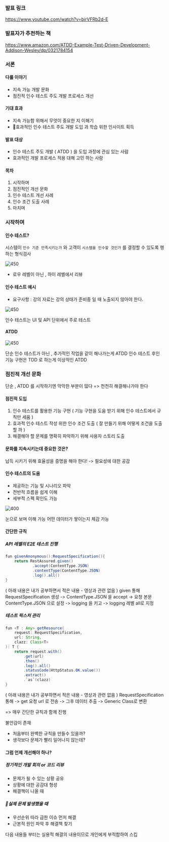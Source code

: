 ### 발표 링크

https://www.youtube.com/watch?v=birVFRb2d-E
### 발표자가 추천하는 책

https://www.amazon.com/ATDD-Example-Test-Driven-Development-Addison-Wesley/dp/0321784154

### 서론

#### 다룰 이야기
- 지속 가능 개발 문화
- 점진적 인수 테스트 주도 개발 프로세스 개선
#### 기대 효과
- 지속 가능함 위해서 무엇이 중요한 지 이해기
- 효과적인 인수 테스트 주도 개발 도입 과 학습 위한 인사이트 획득
#### 발표 대상
- 인수 테스트 주도 개발 ( ATDD ) 을 도입 과정에 관심 있는 사람
- 효과적인 개발 프로세스 적용 대해 고민 하는 사람
#### 목차
1. 시작하며
2. 점진적인 개선 문화
3. 인수 테스트 개선 사례
4. 인수 조건 도출 사례
5. 마치며

### 시작하며

#### 인수 테스트?

시스템이 `인수 기준 만족시키는가` 와 고객이 `시스템을 인수할 것인가` 를 결정할 수 있도록 행하는 형식검사

![450](https://i.imgur.com/YpgMw67.png)

- 로우 레벨이 아닌 , 하이 레벨에서 리뷰

#### 인수 테스트 예시

- 요구사항 : 강의 자료는 강의 상태가 준비중 일 때 노출되지 않아야 한다.

![450](https://i.imgur.com/i4iwXDN.png)

인수 테스트는 UI 및 API 단위에서 주로 테스트

#### ATDD

![450](https://i.imgur.com/TA3Lnvu.png)

단순 인수 테스트가 아닌 , 추가적인 작업을 같이 해나가는게 ATDD
인수 테스트 후인 기능 구현은 TDD 로 하는게 이상적인 ATDD

### 점진적 개선 문화

단순 , ATDD 를 시작하기엔 막막한 부분이 많다
=> 천천히 해결해나가야 한다

#### 점진적 도입

1. 인수 테스트를 활용한 기능 구현 ( 기능 구현을 도움 받기 위해 인수 테스트에서 규칙만 세움 )
2. 효과적 인수 테스트 작성 위한 인수 조건 도출 ( 잘 만들기 위해 어떻게 조건을 도출할 까 )
3. 해결해야 할 문제를 명확히 파악하기 위해 사용자 스토리 도출

#### 문화를 지속시키는데 중요한 것은?

납득 시키기 위해 효율성을 증명을 해야 한다! 
-> 필요성에 대한 공감

#### 인수 테스트의 도움

- 제공하는 기능 및 시나리오 파악
- 전반적 흐름을 쉽게 이해
- 세부적 스펙 확인도 가능

![400](https://i.imgur.com/3dFNqAE.png)

눈으로 보며 이해 가능
어떤 데이터가 쌓이는지 체감 가능
#### 간단한 규칙

##### API 레벨의 E2E 테스트 진행

```java
fun givenAnonymous():RequestSpecification(){  
    return RestAssured.given()  
            .accept(ContentType.JSON)  
            .contentType(ContentType.JSON)  
            .log().all()  
}
```

( 아래 내용은 내가 공부하면서 적은 내용 - 영상과 관련 없음 )
given 통해 RequestSpecification 생성 -> ContentType.JSON 을 accept -> 요청 본문 ContentType.JSON 으로 설정
-> logging 을 키고 -> logging 레벨 all로 지정

##### 테스트 픽스처 관리

```java
fun <T : Any> getResource(
    request: RequestSpecification,
    url: String,
    clazz: Class<T>
): T {
    return request.with()
        .get(url)
        .then()
        .log().all()
        .statusCode(HttpStatus.OK.value())
        .extract()
        .`as`(clazz)
}

```

( 아래 내용은 내가 공부하면서 적은 내용 - 영상과 관련 없음 )
RequestSpecification 통해 -> get 요청 url 로 전송 -> 그후 데이터 추출 -> Generic Class로 변환


=> 매우 간단한 규칙과 함께 진행

불안감이 존재
- 처음부터 완벽한 규칙을 만들수 있을까?
- 생각보다 문제가 빨리 일어나지 않는데?

#### 그럼 언제 개선해야 하나?

##### 정기적인 개발 회의 or 코드 리뷰

- 문제가 될 수 있는 상황 공유
- 상황에 대한 공감대 형성
- 해결책이 나올 때

##### 실제 문제 발생했을 때

- 우선순위 따라 급한 이슈 먼저 해결
- 근본적 원인 파악 후 해결책 찾기


다음 내용들 부터는 실용적 해결의 내용이므로 개인에게 부적합하여 스킵

